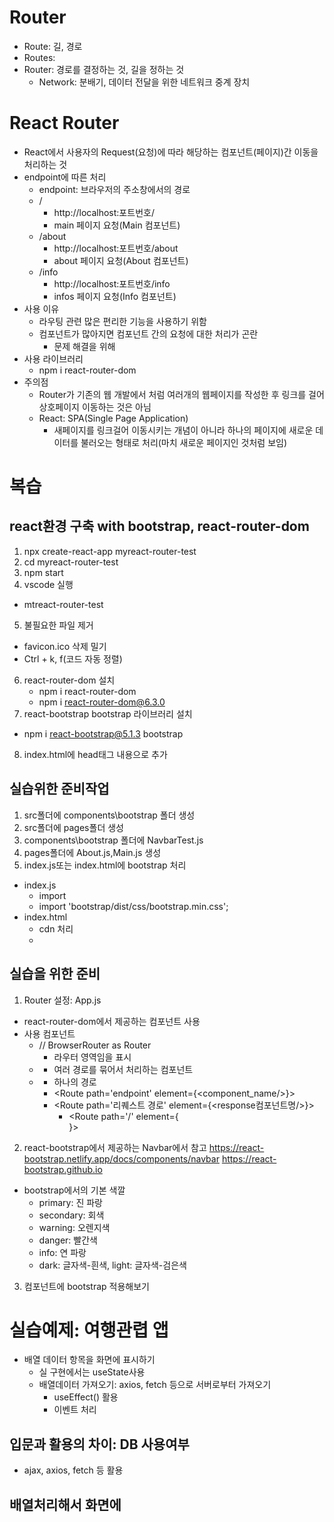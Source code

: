 # Router
- Route: 길, 경로
- Routes:
- Router: 경로를 결정하는 것, 길을 정하는 것
  - Network: 분배기, 데이터 전달을 위한 네트워크 중계 장치

# React Router
- React에서 사용자의 Request(요청)에 따라 해당하는 컴포넌트(페이지)간 이동을 처리하는 것
- endpoint에 따른 처리
  - endpoint: 브라우저의 주소창에서의 경로
  - / 
    - http://localhost:포트번호/
    - main 페이지 요청(Main 컴포넌트)
  - /about
    - http://localhost:포트번호/about
    - about 페이지 요청(About 컴포넌트)
  - /info
    - http://localhost:포트번호/info
    - infos 페이지 요청(Info 컴포넌트)
- 사용 이유
  - 라우팅 관련 많은 편리한 기능을 사용하기 위함
  - 컴포넌트가 많아지면 컴포넌트 간의 요청에 대한 처리가 곤란
    - 문제 해결을 위해
- 사용 라이브러리
  - npm i react-router-dom
- 주의점
  - Router가 기존의 웹 개발에서 처럼 여러개의 웹페이지를 작성한 후 링크를 걸어 상호페이지 이동하는 것은 아님
  - React: SPA(Single Page Application)
    - 새페이지를 링크걸어 이동시키는 개념이 아니라 하나의 페이지에 새로운 데이터를 불러오는 형태로 처리(마치 새로운 페이지인 것처럼 보임)

# 복습
## react환경 구축 with bootstrap, react-router-dom
1. npx create-react-app myreact-router-test
2. cd myreact-router-test
3. npm start
4. vscode 실행
- mtreact-router-test
5. 불필요한 파일 제거
  - favicon.ico 삭제 밀기  
  - Ctrl + k, f(코드 자동 정렬)
6. react-router-dom 설치
   - npm i react-router-dom
   - npm i react-router-dom@6.3.0
7. react-bootstrap bootstrap 라이브러리 설치
  - npm i react-bootstrap@5.1.3 bootstrap
8. index.html에 head태그 내용으로 추가

## 실습위한 준비작업
1. src폴더에 components\bootstrap 폴더 생성
2. src폴더에 pages폴더 생성
3. components\bootstrap 폴더에 NavbarTest.js
4. pages폴더에 About.js,Main.js 생성
5. index.js또는 index.html에 bootstrap 처리
  - index.js
    - import
    - import 'bootstrap/dist/css/bootstrap.min.css';
  - index.html
    - cdn 처리
    - <link  
        rel="stylesheet"  
        href="https://cdn.jsdelivr.net/npm/bootstrap@5.3.0/dist/css/bootstrap.min.css"  
        integrity="sha384-9ndCyUaIbzAi2FUVXJi0CjmCapSmO7SnpJef0486qhLnuZ2cdeRhO02iuK6FUUVM"  
        crossorigin="anonymous"  
      />

## 실습을 위한 준비
1. Router 설정: App.js
  - react-router-dom에서 제공하는 컴포넌트 사용
  - 사용 컴포넌트
    - <Router></Router> // BrowserRouter as Router
      - 라우터 영역임을 표시
    - <Routes></Routes>
      - 여러 경로를 묶어서 처리하는 컴포넌트
    - <Route></Route>
      - 하나의 경로
      - <Route path='endpoint' element={<component_name/>}></Route>
      - <Route path='리퀘스트 경로' element={<response컴포넌트명/>}></Route>
        - <Route path='/' element={<Main />}></Route>
2. react-bootstrap에서 제공하는 Navbar에서 참고
  https://react-bootstrap.netlify.app/docs/components/navbar
  https://react-bootstrap.github.io

  * bootstrap에서의 기본 색깔
    - primary: 진 파랑
    - secondary: 회색
    - warning: 오렌지색
    - danger: 빨간색
    - info: 연 파랑
    - dark: 글자색-흰색, light: 글자색-검은색
3. 컴포넌트에 bootstrap 적용해보기
    <div className='container mt-5'></div>

# 실습예제: 여행관렵 앱
- 배열 데이터 항목을 화면에 표시하기
  - 실 구현에서는 useState사용
  - 배열데이터 가져오기: axios, fetch 등으로 서버로부터 가져오기
    - useEffect() 활용
    - 이벤트 처리

## 입문과 활용의 차이: DB 사용여부
- ajax, axios, fetch 등 활용

## 배열처리해서 화면에